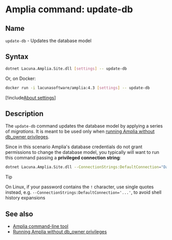 ﻿# Amplia command: **update-db**

## Name

`update-db` - Updates the database model

## Syntax

```sh
dotnet Lacuna.Amplia.Site.dll [settings] -- update-db
```

Or, on Docker:

```sh
docker run -i lacunasoftware/amplia:4.3 [settings] -- update-db
```

[!include[About settings](includes/about-settings.md)]

## Description

The `update-db` command updates the database model by applying a series of *migrations*. It is meant to be used only when
[running Amplia without db_owner privileges](../unprivileged-db-user.md).

Since in this scenario Amplia's database credentials do not grant permissions to change the database model, you typically
will want to run this command passing a **privileged connection string**:

```sh
dotnet Lacuna.Amplia.Site.dll --ConnectionStrings:DefaultConnection="Data Source=SERVER;Initial Catalog=DATABASE;User ID=USERNAME;Password=PASSWORD" -- update-db
```

> [!TIP]
> On Linux, if your password contains the `!` character, use single quotes instead, e.g. `--ConnectionStrings:DefaultConnection='...'`, to avoid
> shell history expansions

## See also

* [Amplia command-line tool](index.md)
* [Running Amplia without db_owner privileges](../unprivileged-db-user.md)
